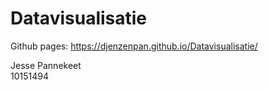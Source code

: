 # Datavisualisatie
Github pages: https://djenzenpan.github.io/Datavisualisatie/ <br />
<p>Jesse Pannekeet<br />
10151494
